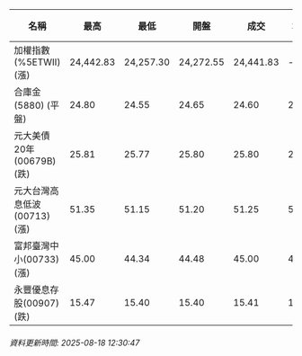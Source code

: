 | 名稱 | 最高 | 最低 | 開盤 | 成交 | 均價 | 成交金額(億) | 昨收 | 漲跌幅 | 漲跌 | 總量 | 昨量 | 振幅 |
| -------- | -------- | -------- | -------- |-------- | -------- | -------- |-------- |-------- |-------- | -------- | -------- |-------- |
|加權指數(%5ETWII) (漲)|24,442.83|24,257.30|24,272.55|24,441.83|-|3,469.06|24,334.48|0.44%|107.35|6,798,818|0|0.76%|
|合庫金(5880) (平盤)|24.80|24.55|24.65|24.60|24.61|0.838|24.60|0.00%|0.00|3,405|11,749|1.02%|
|元大美債20年(00679B) (跌)|25.81|25.77|25.80|25.80|25.79|8.60|25.99|0.73%|0.19|33,364|36,785|0.15%|
|元大台灣高息低波(00713) (漲)|51.35|51.15|51.20|51.25|51.25|2.88|51.20|0.10%|0.05|5,612|6,901|0.39%|
|富邦臺灣中小(00733) (漲)|45.00|44.34|44.48|45.00|44.69|0.357|44.39|1.37%|0.61|799|791|1.49%|
|永豐優息存股(00907) (跌)|15.47|15.40|15.40|15.41|15.41|0.065|15.42|0.06%|0.01|419|513|0.45%|
###### 資料更新時間: 2025-08-18 12:30:47